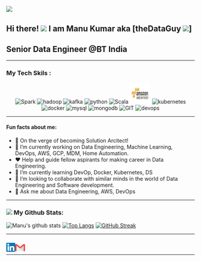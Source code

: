 ![](https://camo.githubusercontent.com/992babdffd8c74a1502de375fbdf7e4d54773242/68747470733a2f2f6d656469612e67697068792e636f6d2f6d656469612f53576f536b4e36447854737a71494b4571762f67697068792e676966)


## Hi there! <img src="https://github.com/TheDudeThatCode/TheDudeThatCode/blob/master/Assets/Hi.gif" width="30px">   I am Manu Kumar aka [theDataGuy <img src="https://media.giphy.com/media/WUlplcMpOCEmTGBtBW/giphy.gif" color="daf7dc" width="30">] 


## Senior Data Engineer @BT India 


---

### My Tech Skils : 
<p align="center">
      <img src="https://www.vectorlogo.zone/logos/apache_spark/apache_spark-ar21.svg" alt="Spark" width="95" height="75"/>
      <img src="https://www.vectorlogo.zone/logos/apache_hadoop/apache_hadoop-ar21.svg" alt="hadoop" width="95" height="65"/>
      <img src="https://www.vectorlogo.zone/logos/apache_kafka/apache_kafka-vertical.svg" alt="kafka" width="55" height="65"/>
      <img src="https://www.vectorlogo.zone/logos/python/python-icon.svg" alt="python" width="65" height="55"/>
      <img src="https://www.vectorlogo.zone/logos/scala-lang/scala-lang-ar21.svg" alt="Scala" width="65" height="65"/>
      <img src="https://github.com/manug25/MANUG25/blob/main/images/aws.gif" alt="aws" width="55" height="55"/>
      <img src="https://www.vectorlogo.zone/logos/kubernetes/kubernetes-icon.svg" alt="kubernetes" width="55" height="55"/>
      <img src="https://www.vectorlogo.zone/logos/docker/docker-official.svg" alt="docker" width="60" height="50"/>
      <img src="https://www.vectorlogo.zone/logos/mysql/mysql-icon.svg" alt="mysql" width="45" height="55"/>
      <img src="https://www.vectorlogo.zone/logos/mongodb/mongodb-icon.svg" alt="mongodb" width="45" height="55"/>
      <img src="https://www.vectorlogo.zone/logos/git-scm/git-scm-icon.svg" alt="GIT" width="55" height="55"/>
      <img src="https://github.com/manug25/MANUG25/blob/main/images/devops.gif" alt="devops" width="55" height="55"/>
</p>


---

#### Fun facts about me:
- 🤔 On the verge of becoming Solution Arcitect!
- 🔭 I’m currently working on Data Engineering, Machine Learning, DevOps, AWS, GCP, MDM, Home Automation.
- ❤️ Help and guide fellow aspirants for making career in Data Engineering. 
- 🌱 I’m currently learning DevOp, Docker, Kubernetes, DS
- 👯 I’m looking to collaborate with similar minds in the world of Data Engineering and Software development.
- 💬 Ask me about Data Engineering, AWS, DevOps

---

### <img src='https://media1.giphy.com/media/du3J3cXyzhj75IOgvA/giphy.gif?cid=ecf05e47x2g034i9pzwtzzsd3xgg2w9nr94t4tflbbgo3008&rid=giphy.gif' width='25px'> My Github Stats:
![Manu's github stats](https://github-readme-stats.vercel.app/api?username=manug25&show_icons=true&title_color=ffc857&icon_color=8ac926&text_color=daf7dc&bg_color=151515&hide=issues&count_private=true&include_all_commits=true)
[![Top Langs](https://github-readme-stats.vercel.app/api/top-langs/?username=manug25&layout=compact&text_color=daf7dc&bg_color=151515&hide=css,html,php)](https://github.com/manug25/github-readme-stats)
[![GitHub Streak](https://github-readme-streak-stats.herokuapp.com/?user=manug25&theme=dark)](https://git.io/streak-stats)


---

### 
<a href="https://www.linkedin.com/in/manukumar2/">
    <img align="left" alt="G R | Linkedin" width="24px" src="https://github.com/manug25/MANUG25/blob/main/images/Linkedin.svg" />
  </a>
  <a href="mailto:email4manu@gmail.com">
    <img align="left" alt="G R | Gmail" width="26px" src="https://github.com/manug25/MANUG25/blob/main/images/Gmail.svg" />
  </a>
<br />

---